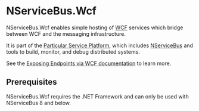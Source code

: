 # NServiceBus.Wcf

NServiceBus.Wcf enables simple hosting of [WCF](https://learn.microsoft.com/en-us/dotnet/framework/wcf/whats-wcf) services which bridge between WCF and the messaging infrastructure.

It is part of the [Particular Service Platform](https://particular.net/service-platform), which includes [NServiceBus](https://particular.net/nservicebus) and tools to build, monitor, and debug distributed systems.

See the [Exposing Endpoints via WCF documentation](https://docs.particular.net/nservicebus/wcf/) to learn more.

## Prerequisites

NServiceBus.Wcf requires the .NET Framework and can only be used with NServiceBus 8 and below.
